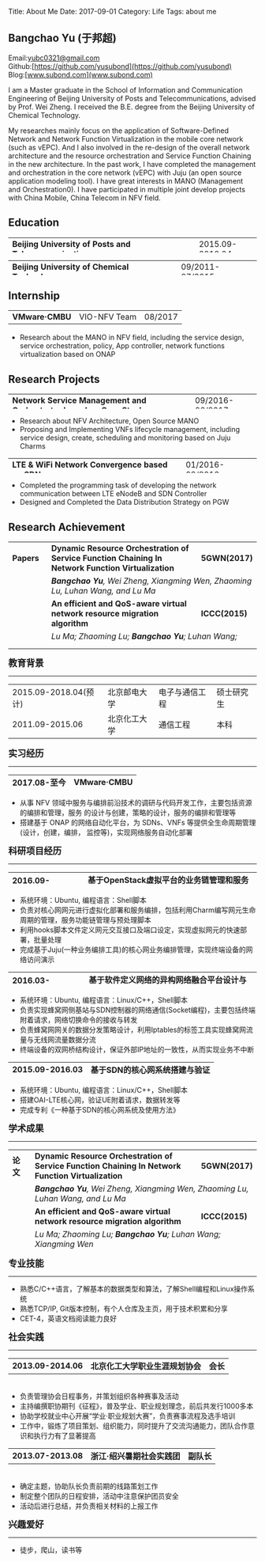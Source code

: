 Title: About Me
Date: 2017-09-01
Category: Life
Tags: about me

## Bangchao Yu (于邦超)

Email:yubc0321@gmail.com  
Github:[https://github.com/yusubond](https://github.com/yusubond)  
Blog:[www.subond.com](www.subond.com)

I am a Master graduate in the School of Information and Communication Engineering of Beijing University of Posts and Telecommunications, advised by Prof. Wei Zheng. I received the B.E. degree from the Beijing University of Chemical Technology.

My researches mainly focus on the application of Software-Defined Network and Network Function Virtualization in the mobile core network (such as vEPC). And I also involved in the re-design of the overall network architecture and the resource orchestration and Service Function Chaining in the new architecture. In the past work, I have completed the management and orchestration in the core network (vEPC) with Juju (an open source application modeling tool). I have great interests in  MANO (Management and Orchestration0). I have participated in multiple joint develop projects with China Mobile, China Telecom in NFV field.

## Education

<table width="600" height="30" algin="left">
  <tr><td><b>Beijing University of Posts and Telecommunications</b></td><td>2015.09-2018.04</td></tr>
  <tr><td>M.S. degree in Engineering</td><td></td></tr>
  <tr><td>Research Filed: Software Defined Network, Network Functions Virtualization</td><td></td></tr>
</table>

<table width="600" height="30" algin="left">
  <tr><td><b>Beijing University of Chemical Technology</b></td><td>09/2011-07/2015</td></tr>
  <tr><td>B.S. degree in Engineering</td><td>GPA:3.43/4.00</td></tr>
</table>

## Internship

<table width="600" height="30" algin="left">
  <tr><td><b>VMware·CMBU</b></td><td>VIO-NFV Team</td><td>08/2017</td></tr>
</table>
<ul>
  <li>Research about the MANO in NFV field, including the service design, service orchestration, policy, App controller, network functions virtualization based on ONAP</li>
</ul>

## Research Projects

<table width="600" height="30" algin="left">
  <tr><td><b>Network Service Management and Orchestrator based on OpenStack</b></td><td>09/2016-06/2017</td></tr>
</table>
<ul>
  <li>Research about NFV Architecture, Open Source MANO</li>
  <li>Proposing and Implementing VNFs lifecycle management, including service design, create, scheduling and monitoring based on Juju Charms</li>
</ul>

<table width="600" height="30" algin="left">
  <tr><td><b>LTE & WiFi Network Convergence based on SDN</b></td><td>01/2016-09/2016</td></tr>
</table>
<ul>
  <li>Completed the programming task of developing the network communication between LTE eNodeB and SDN Controller</li>
  <li>Designed and Completed the Data Distribution Strategy on PGW</li>
</ul>

## Research Achievement

<table width="900" height="200" algin="left">
  <tr><td><b>Papers&nbsp;&nbsp;</b></td><td><b>Dynamic Resource Orchestration of Service Function Chaining In Network Function Virtualization</b></td><td><b>5GWN(2017)</b></td></tr>
  <tr><td>&nbsp;&nbsp;</td><td colspan=2><i><b>Bangchao Yu</b>, Wei Zheng, Xiangming Wen, Zhaoming Lu, Luhan Wang, and Lu Ma</i></td></tr>
  <tr><td>&nbsp;&nbsp;</td><td><b>An efficient and QoS-aware virtual network resource migration algorithm</b></td><td><b>ICCC(2015)</b></td></tr>
  <tr><td>&nbsp;&nbsp;</td><td colspan= 2><i>Lu Ma; Zhaoming Lu; <b>Bangchao Yu</b>; Luhan Wang; Xiangming Wen</i></td></tr>
  <tr><td><b>Patent</b></td><td colspan=2><b>一种基于SDN的核心网系统及其使用方法(CN105933246A)</b></td></tr>
</table>

<hr size="3px" color="#00BFF"/>
<p><font size="4"><b>教育背景</b></font></p>
<hr size="3px" color="#000000"/>
<table width="800" algin="left">
  <tr height="30"><td>2015.09-2018.04(预计)</td><td>北京邮电大学</td><td>电子与通信工程</td><td>硕士研究生</td></tr>
  <tr height="30"><td>2011.09-2015.06</td><td>北京化工大学</td><td>通信工程</td><td>本科</td></tr>
</table>

<p><font size="4"><b>实习经历</b></font></p>
<hr size="3px" color="#000000"/>
<table width="600" height="30" algin="left">
<tr><td><b>2017.08-至今</b></td><td algin="left"><b>VMware·CMBU</b></td></tr>
</table>
<ul>
  <li>从事 NFV 领域中服务与编排前沿技术的调研与代码开发工作，主要包括资源的编排和管理，服务 的设计与创建，策略的设计，服务的编排和管理等</li>
  <li>搭建基于 ONAP 的网络自动化平台，为 SDNs、VNFs 等提供全生命周期管理(设计，创建，编排， 监控等)，实现网络服务自动化部署</li>
</ul>

<p><font size="4"><b>科研项目经历</b></font></p>
<hr size="3px" color="#000000"/>
<table width="600" height="30" algin="left">
<tr><td><b>2016.09-2017.09</b></td><td algin="left"><b>基于OpenStack虚拟平台的业务链管理和服务编排</b></td></tr>
</table>
<ul>
  <li>系统环境：Ubuntu, 编程语言：Shell脚本</li>
  <li>负责对核心网网元进行虚拟化部署和服务编排，包括利用Charm编写网元生命周期的管理，服务功能链管理与预处理脚本</li>
  <li>利用hooks脚本文件定义网元交互接口及端口设定，实现虚拟网元的快速部署，批量处理</li>
  <li>完成基于Juju(一种业务编排工具)的核心网业务编排管理，实现终端设备的网络访问演示</li>
</ul>
<table width="600" height="30" algin="left">
<tr><td><b>2016.03-2016.09</b></td><td algin="left"><b>基于软件定义网络的异构网络融合平台设计与搭建</b></td></tr>
</table>
<ul>
  <li>系统环境：Ubuntu, 编程语言：Linux/C++，Shell脚本</li>
  <li>负责实现蜂窝网侧基站与SDN控制器的网络通信(Socket编程)，主要包括终端附着请求，网络切换命令的接收与转发</li>
  <li>负责蜂窝网网关的数据分发策略设计，利用Iptables的标签工具实现蜂窝网流量与无线网流量数据分流</li>
  <li>终端设备的双网桥结构设计，保证外部IP地址的一致性，从而实现业务不中断</li>
</ul>
<table width="600" height="30" algin="left">
<tr><td><b>2015.09-2016.03</b></td><td algin="left"><b>基于SDN的核心网系统搭建与验证</b></td></tr>
</table>
<ul>
  <li>系统环境：Ubuntu, 编程语言：Linux/C++，Shell脚本</li>
  <li>搭建OAI-LTE核心网，验证UE附着请求，数据转发等</li>
  <li>完成专利《一种基于SDN的核心网系统及使用方法》</li>
</ul>
<p><font size="4"><b>学术成果</b></font><p>
<hr size="3px" color="#000000"/>
  <table width="900" height="200" algin="left">
    <tr><td><b>论文&nbsp;&nbsp;</b></td><td><b>Dynamic Resource Orchestration of Service Function Chaining In Network Function Virtualization</b></td><td><b>5GWN(2017)</b></td></tr>
    <tr><td>&nbsp;&nbsp;</td><td colspan=2><i><b>Bangchao Yu</b>, Wei Zheng, Xiangming Wen, Zhaoming Lu, Luhan Wang, and Lu Ma</i></td></tr>
    <tr><td>&nbsp;&nbsp;</td><td><b>An efficient and QoS-aware virtual network resource migration algorithm</b></td><td><b>ICCC(2015)</b></td></tr>
    <tr><td>&nbsp;&nbsp;</td><td colspan= 2><i>Lu Ma; Zhaoming Lu; <b>Bangchao Yu</b>; Luhan Wang; Xiangming Wen</i></td></tr>
    <tr><td><b>专利</b></td><td colspan=2><b>一种基于SDN的核心网系统及其使用方法(CN105933246A)</b></td></tr>
  </table>
<p><font size="4"><b>专业技能</b></font></p>
<hr size="3px" color="#000000"/>
  <ul>
    <li>熟悉C/C++语言，了解基本的数据类型和算法，了解Shell编程和Linux操作系统</li>
    <li>熟悉TCP/IP, Git版本控制，有个人仓库及主页，用于技术积累和分享</li>
    <li>CET-4，英语文档阅读能力良好</li>
  </ul>
<p><font size="4"><b>社会实践</b></font></p>
<hr size="3px" color="#000000"/>
<table width="600" height="50" algin="left">
  <tr><td><b>2013.09-2014.06</b></td><td><b>北京化工大学职业生涯规划协会</b></td><td><b>会长</b></td></tr>
</table>
  <ul>
    <li>负责管理协会日程事务，并策划组织各种赛事及活动</li>
    <li>主持编撰职协期刊《征程》，普及学业、职业规划理念，前后共发行1000多本</li>
    <li>协助学校就业中心开展“学业·职业规划大赛”，负责赛事流程及选手培训</li>
    <li>工作中，锻炼了项目策划、组织能力，同时提升了交流沟通能力，团队合作意识和执行力有了显著提高</li>
  </ul>
<table width="600" height="50" algin="left">
  <tr><td><b>2013.07-2013.08</b></td><td><b>浙江·绍兴暑期社会实践团</b></td><td><b>副队长</b></td></tr>
</table>
<ul>
  <li>确定主题，协助队长负责前期的线路策划工作</li>
  <li>制定整个团队的日程安排，活动中注意保护团员安全</li>
  <li>活动后进行总结，并负责相关材料的上报工作</li>
</ul>
<p><font size="4"><b>兴趣爱好</b></font></p>
<hr size="3px" color="#000000"/>
<ul>
  <li>徒步，爬山，读书等</li>
</ul>
